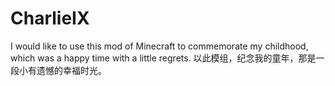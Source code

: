 # CharlieIX
I would like to use this mod of Minecraft to commemorate my childhood, which was a happy time with a little regrets. 以此模组，纪念我的童年，那是一段小有遗憾的幸福时光。
